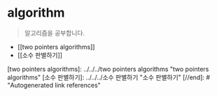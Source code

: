 # algorithm

> 알고리즘을 공부합니다.

- [[two pointers algorithms]]
- [[소수 판별하기]]

[//begin]: # "Autogenerated link references for markdown compatibility"

[two pointers algorithms]: ../../../two pointers algorithms "two pointers algorithms"
[소수 판별하기]: ../../../소수 판별하기 "소수 판별하기"
[//end]: # "Autogenerated link references"
